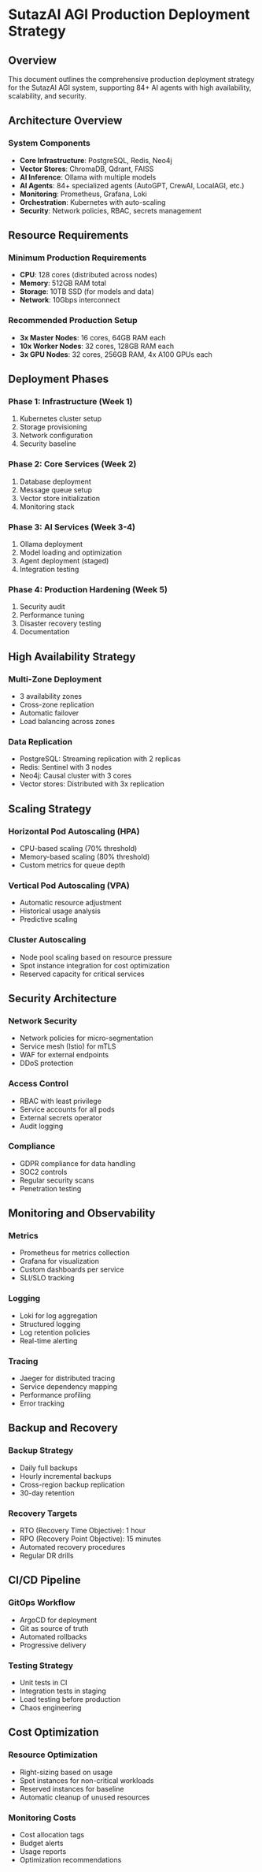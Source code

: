 # SutazAI AGI Production Deployment Strategy

## Overview
This document outlines the comprehensive production deployment strategy for the SutazAI AGI system, supporting 84+ AI agents with high availability, scalability, and security.

## Architecture Overview

### System Components
- **Core Infrastructure**: PostgreSQL, Redis, Neo4j
- **Vector Stores**: ChromaDB, Qdrant, FAISS
- **AI Inference**: Ollama with multiple models
- **AI Agents**: 84+ specialized agents (AutoGPT, CrewAI, LocalAGI, etc.)
- **Monitoring**: Prometheus, Grafana, Loki
- **Orchestration**: Kubernetes with auto-scaling
- **Security**: Network policies, RBAC, secrets management

## Resource Requirements

### Minimum Production Requirements
- **CPU**: 128 cores (distributed across nodes)
- **Memory**: 512GB RAM total
- **Storage**: 10TB SSD (for models and data)
- **Network**: 10Gbps interconnect

### Recommended Production Setup
- **3x Master Nodes**: 16 cores, 64GB RAM each
- **10x Worker Nodes**: 32 cores, 128GB RAM each
- **3x GPU Nodes**: 32 cores, 256GB RAM, 4x A100 GPUs each

## Deployment Phases

### Phase 1: Infrastructure (Week 1)
1. Kubernetes cluster setup
2. Storage provisioning
3. Network configuration
4. Security baseline

### Phase 2: Core Services (Week 2)
1. Database deployment
2. Message queue setup
3. Vector store initialization
4. Monitoring stack

### Phase 3: AI Services (Week 3-4)
1. Ollama deployment
2. Model loading and optimization
3. Agent deployment (staged)
4. Integration testing

### Phase 4: Production Hardening (Week 5)
1. Security audit
2. Performance tuning
3. Disaster recovery testing
4. Documentation

## High Availability Strategy

### Multi-Zone Deployment
- 3 availability zones
- Cross-zone replication
- Automatic failover
- Load balancing across zones

### Data Replication
- PostgreSQL: Streaming replication with 2 replicas
- Redis: Sentinel with 3 nodes
- Neo4j: Causal cluster with 3 cores
- Vector stores: Distributed with 3x replication

## Scaling Strategy

### Horizontal Pod Autoscaling (HPA)
- CPU-based scaling (70% threshold)
- Memory-based scaling (80% threshold)
- Custom metrics for queue depth

### Vertical Pod Autoscaling (VPA)
- Automatic resource adjustment
- Historical usage analysis
- Predictive scaling

### Cluster Autoscaling
- Node pool scaling based on resource pressure
- Spot instance integration for cost optimization
- Reserved capacity for critical services

## Security Architecture

### Network Security
- Network policies for micro-segmentation
- Service mesh (Istio) for mTLS
- WAF for external endpoints
- DDoS protection

### Access Control
- RBAC with least privilege
- Service accounts for all pods
- External secrets operator
- Audit logging

### Compliance
- GDPR compliance for data handling
- SOC2 controls
- Regular security scans
- Penetration testing

## Monitoring and Observability

### Metrics
- Prometheus for metrics collection
- Grafana for visualization
- Custom dashboards per service
- SLI/SLO tracking

### Logging
- Loki for log aggregation
- Structured logging
- Log retention policies
- Real-time alerting

### Tracing
- Jaeger for distributed tracing
- Service dependency mapping
- Performance profiling
- Error tracking

## Backup and Recovery

### Backup Strategy
- Daily full backups
- Hourly incremental backups
- Cross-region backup replication
- 30-day retention

### Recovery Targets
- RTO (Recovery Time Objective): 1 hour
- RPO (Recovery Point Objective): 15 minutes
- Automated recovery procedures
- Regular DR drills

## CI/CD Pipeline

### GitOps Workflow
- ArgoCD for deployment
- Git as source of truth
- Automated rollbacks
- Progressive delivery

### Testing Strategy
- Unit tests in CI
- Integration tests in staging
- Load testing before production
- Chaos engineering

## Cost Optimization

### Resource Optimization
- Right-sizing based on usage
- Spot instances for non-critical workloads
- Reserved instances for baseline
- Automatic cleanup of unused resources

### Monitoring Costs
- Cost allocation tags
- Budget alerts
- Usage reports
- Optimization recommendations